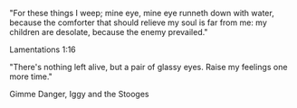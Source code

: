 
"For these things I weep; mine eye, mine eye runneth down with water, because the comforter that should relieve my soul is far from me: my children are desolate, because the enemy prevailed."

Lamentations 1:16


"There's nothing left alive, 
but a pair of glassy eyes.
Raise my feelings one more time."

Gimme Danger, Iggy and the Stooges

